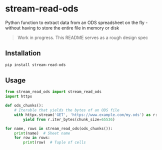 # stream-read-ods

Python function to extract data from an ODS spreadsheet on the fly - without having to store the entire file in memory or disk

> Work in progress. This README serves as a rough design spec


## Installation

```bash
pip install stream-read-ods
```


## Usage

```python
from stream_read_ods import stream_read_ods
import httpx

def ods_chunks():
    # Iterable that yields the bytes of an ODS file
    with httpx.stream('GET', 'https://www.example.com/my.ods') as r:
        yield from r.iter_bytes(chunk_size=65536)

for name, rows in stream_read_ods(ods_chunks()):
    print(name)  # Sheet name
    for row in rows:
        print(row)  # Tuple of cells
```

